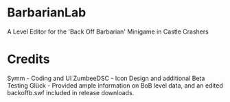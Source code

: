 # BarbarianLab
A Level Editor for the 'Back Off Barbarian' Minigame in Castle Crashers

# Credits
Symm - Coding and UI
ZumbeeDSC - Icon Design and additional Beta Testing
Glück - Provided ample information on BoB level data, and an edited backoffb.swf included in release downloads.
